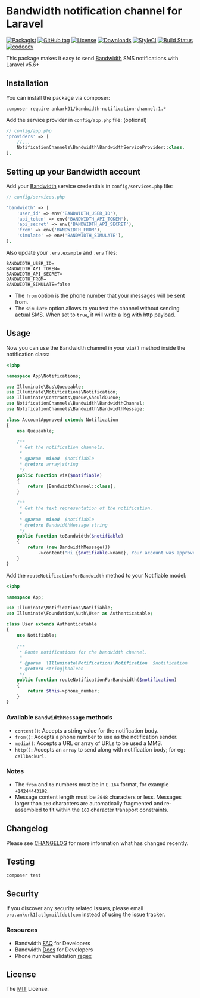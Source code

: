 # Bandwidth notification channel for Laravel

[![Packagist](https://img.shields.io/packagist/v/ankurk91/bandwidth-notification-channel.svg)](https://packagist.org/packages/ankurk91/bandwidth-notification-channel)
[![GitHub tag](https://img.shields.io/github/tag/ankurk91/bandwidth-notification-channel.svg)](https://github.com/ankurk91/bandwidth-notification-channel/releases)
[![License](https://img.shields.io/badge/license-MIT-brightgreen.svg)](LICENSE.md)
[![Downloads](https://img.shields.io/packagist/dt/ankurk91/bandwidth-notification-channel.svg)](https://packagist.org/packages/ankurk91/bandwidth-notification-channel/stats)
[![StyleCI](https://styleci.io/repos/144573966/shield?branch=master&style=plastic)](https://styleci.io/repos/144573966)
[![Build Status](https://travis-ci.com/ankurk91/bandwidth-notification-channel.svg)](https://travis-ci.com/ankurk91/bandwidth-notification-channel)
[![codecov](https://codecov.io/gh/ankurk91/bandwidth-notification-channel/branch/master/graph/badge.svg)](https://codecov.io/gh/ankurk91/bandwidth-notification-channel)

This package makes it easy to send [Bandwidth](https://www.bandwidth.com/messaging/sms-api/) SMS notifications with Laravel v5.6+

## Installation
You can install the package via composer:
```
composer require ankurk91/bandwidth-notification-channel:1.*
```
Add the service provider in `config/app.php` file:  (optional)
```php
// config/app.php
'providers' => [
    //...
    NotificationChannels\Bandwidth\BandwidthServiceProvider::class,
],
```

## Setting up your Bandwidth account
Add your [Bandwidth](https://dev.bandwidth.com/security.html) service credentials in `config/services.php` file:
```php
// config/services.php

'bandwidth' => [
    'user_id' => env('BANDWIDTH_USER_ID'), 
    'api_token' => env('BANDWIDTH_API_TOKEN'), 
    'api_secret' => env('BANDWIDTH_API_SECRET'), 
    'from' => env('BANDWIDTH_FROM'), 
    'simulate' => env('BANDWIDTH_SIMULATE'), 
],
```
Also update your `.env.example` and `.env` files:
```
BANDWIDTH_USER_ID=
BANDWIDTH_API_TOKEN=
BANDWIDTH_API_SECRET=
BANDWIDTH_FROM=
BANDWIDTH_SIMULATE=false
```
* The `from` option is the phone number that your messages will be sent from.
* The  `simulate` option allows to you test the channel without sending actual SMS. When set to `true`, it will write a log with http payload.

## Usage
Now you can use the Bandwidth channel in your `via()` method inside the notification class:
```php
<?php

namespace App\Notifications;

use Illuminate\Bus\Queueable;
use Illuminate\Notifications\Notification;
use Illuminate\Contracts\Queue\ShouldQueue;
use NotificationChannels\Bandwidth\BandwidthChannel;
use NotificationChannels\Bandwidth\BandwidthMessage;

class AccountApproved extends Notification
{
    use Queueable;
    
    /**
     * Get the notification channels.
     *
     * @param  mixed  $notifiable
     * @return array|string
     */
    public function via($notifiable)
    {
        return [BandwidthChannel::class];
    }

    /**
     * Get the text representation of the notification.
     *
     * @param  mixed  $notifiable
     * @return BandwidthMessage|string
     */
    public function toBandwidth($notifiable)
    {
        return (new BandwidthMessage())
            ->content("Hi {$notifiable->name}, Your account was approved!");
    }
}
```

Add the `routeNotificationForBandwidth` method to your Notifiable model:
```php
<?php

namespace App;

use Illuminate\Notifications\Notifiable;
use Illuminate\Foundation\Auth\User as Authenticatable;

class User extends Authenticatable
{
    use Notifiable;
    
    /**
     * Route notifications for the bandwidth channel.
     *
     * @param  \Illuminate\Notifications\Notification  $notification
     * @return string|boolean
     */
    public function routeNotificationForBandwidth($notification)
    {
        return $this->phone_number;
    }
}
```

### Available `BandwidthMessage` methods
* `content()`: Accepts a string value for the notification body.
* `from()`: Accepts a phone number to use as the notification sender.
* `media()`: Accepts a URL or array of URLs to be used a MMS.
* `http()`: Accepts an `array` to send along with notification body; for eg: `callbackUrl`.

### Notes
* The `from` and `to` numbers must be in `E.164` format, for example `+14244443192`. 
* Message content length must be `2048` characters or less. Messages larger than `160` characters are automatically fragmented and re-assembled to fit within the `160` character transport constraints.

## Changelog
Please see [CHANGELOG](CHANGELOG.md) for more information what has changed recently.

## Testing
```
composer test
```

## Security
If you discover any security related issues, please email `pro.ankurk1[at]gmail[dot]com` instead of using the issue tracker.

### Resources
* Bandwidth [FAQ](https://dev.bandwidth.com/faq) for Developers
* Bandwidth [Docs](https://dev.bandwidth.com/ap-docs/methods/messages/postMessages.html) for Developers
* Phone number validation [regex](https://stackoverflow.com/questions/6478875/regular-expression-matching-e-164-formatted-phone-numbers)

## License
The [MIT](https://opensource.org/licenses/MIT) License.
